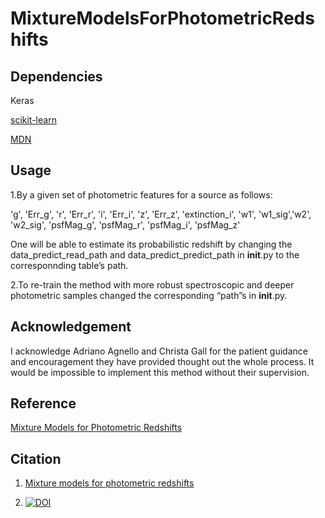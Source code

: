 # MixtureModelsForPhotometricRedshifts

## Dependencies

Keras

[scikit-learn](https://scikit-learn.org/stable/)

[MDN](https://github.com/ZoeAnsari/keras-mdn-layer)


## Usage

1.By a given set of photometric features for a source as follows:

'g', 'Err_g', 'r', 'Err_r', 'i',  'Err_i', 'z', 'Err_z', 'extinction_i', 'w1', 'w1_sig','w2', 'w2_sig', 'psfMag_g', 'psfMag_r', 'psfMag_i', 'psfMag_z'

One will be able to estimate its probabilistic redshift by changing the data_predict_read_path and data_predict_predict_path in __init__.py to the corresponnding table’s path.


2.To re-train the method with more robust spectroscopic and deeper photometric samples changed the corresponding “path”s in __init__.py.


## Acknowledgement

I acknowledge Adriano Agnello and Christa Gall for the patient guidance and encouragement they have provided thought out the whole process. It would be impossible to implement this method without their supervision. 

## Reference

[Mixture Models for Photometric Redshifts](https://ui.adsabs.harvard.edu/abs/2020arXiv201007319A/abstract)

## Citation

1. [Mixture models for photometric redshifts](https://www.aanda.org/component/article?access=doi&doi=10.1051/0004-6361/202039675)

2. [![DOI](https://zenodo.org/badge/DOI/10.5281/zenodo.4687149.svg)](https://doi.org/10.5281/zenodo.4687149)

